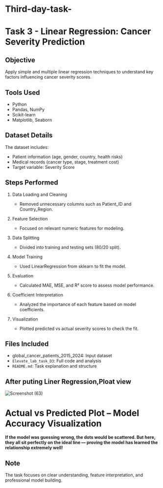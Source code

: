 # Third-day-task-

# Task 3 - Linear Regression: Cancer Severity Prediction

## Objective
Apply simple and multiple linear regression techniques to understand key factors influencing cancer severity scores.

## Tools Used
- Python
- Pandas, NumPy
- Scikit-learn
- Matplotlib, Seaborn

## Dataset Details
The dataset includes:
- Patient information (age, gender, country, health risks)
- Medical records (cancer type, stage, treatment cost)
- Target variable: Severity Score

## Steps Performed
1. Data Loading and Cleaning  
   - Removed unnecessary columns such as Patient_ID and Country_Region.
   
2. Feature Selection  
   - Focused on relevant numeric features for modeling.

3. Data Splitting  
   - Divided into training and testing sets (80/20 split).

4. Model Training  
   - Used LinearRegression from sklearn to fit the model.

5. Evaluation  
   - Calculated MAE, MSE, and R² score to assess model performance.

6. Coefficient Interpretation  
   - Analyzed the importance of each feature based on model coefficients.

7. Visualization  
   - Plotted predicted vs actual severity scores to check the fit.

## Files Included
- global_cancer_patients_2015_2024: Input dataset
- `Elevate_lab_task_D3`: Full code and analysis
- `README.md`: Task explanation and structure

## After puting Liner Regression,Ploat view

![Screenshot (63)](https://github.com/user-attachments/assets/06d22739-568f-49c3-9192-a8b72cb6185f)

# **Actual vs Predicted Plot – Model Accuracy Visualization**

**If the model was guessing wrong, the dots would be scattered. But here, they all sit perfectly on the ideal line — proving the model has learned the relationship extremely well!**



## Note
The task focuses on clear understanding, feature interpretation, and professional model building.
